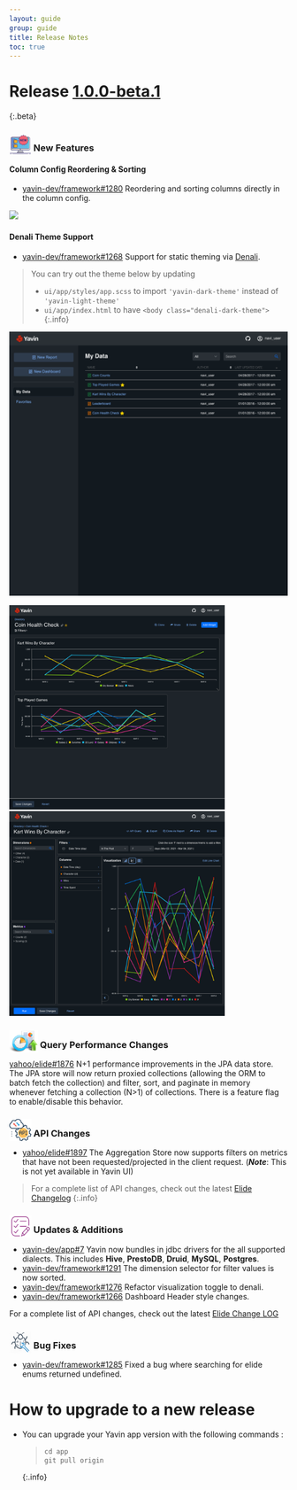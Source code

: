 ```yaml
---
layout: guide
group: guide
title: Release Notes
toc: true
---
```


# Release [1.0.0-beta.1](https://github.com/yavin-dev/app/releases/tag/v1.0.0-beta.1)
{:.beta}

### <img src="/assets/images/Release_new_feature_icon.png" alt="New feature logo" style="height: 40px; margin-bottom: -8px"> New Features
#### Column Config Reordering & Sorting

- [yavin-dev/framework#1280](https://github.com/yavin-dev/framework/pull/1280) Reordering and sorting columns directly in the column config.

<img src="/assets/images/Release_demo_reordering_sorting.gif">

#### Denali Theme Support

- [yavin-dev/framework#1268](https://github.com/yavin-dev/framework/pull/1268) Support for static theming via [Denali](http://denali.design).

> You can try out the theme below by updating
> - `ui/app/styles/app.scss` to import `'yavin-dark-theme'` instead of `'yavin-light-theme'`
> - `ui/app/index.html` to have `<body class="denali-dark-theme">`
{:.info}

<img src="/assets/images/Release_denali_theme1.png" width="783px">

<img src="/assets/images/Release_denali_theme2.png" width="390px"> <img src="/assets/images/Release_denali_theme3.png" width="390px">


### <img src="/assets/images/Release_query_performance_icon.png" alt="Query performance logo" style="height: 40px; margin-bottom: -8px"> Query Performance Changes

[yahoo/elide#1876](https://github.com/yahoo/elide/pull/1876) N+1 performance improvements in the JPA data store.  The JPA store will now return proxied collections (allowing the ORM to batch fetch the collection) and filter, sort, and paginate in memory whenever fetching a collection (N>1) of collections.  There is a feature flag to enable/disable this behavior.


### <img src="/assets/images/Release_api_icon.png" alt="API Changes logo" style="height: 40px; margin-bottom: -8px"> API Changes

 - [yahoo/elide#1897](https://github.com/yahoo/elide/pull/1897) The Aggregation Store now supports filters on metrics that have not been requested/projected in the client request. (***Note***: This is not yet available in Yavin UI)

> For a complete list of API changes, check out the latest [Elide Changelog](https://github.com/yahoo/elide/blob/7a11ee300605ed0130d89a036ed221d49f1b1d9c/changelog.md#500-pr32)
{:.info}

### <img src="/assets/images/Release_updates_icon.png" alt="updates logo" style="height: 40px; margin-bottom: -8px"> Updates & Additions

- [yavin-dev/app#7](https://github.com/yavin-dev/app/pull/7) Yavin now bundles in jdbc drivers for the all supported dialects. This includes **Hive**, **PrestoDB**, **Druid**, **MySQL**, **Postgres**.
- [yavin-dev/framework#1291](https://github.com/yavin-dev/framework/pull/1291) The dimension selector for filter values is now sorted.
- [yavin-dev/framework#1276](https://github.com/yavin-dev/framework/pull/1276) Refactor visualization toggle to denali.
- [yavin-dev/framework#1266](https://github.com/yavin-dev/framework/pull/1266) Dashboard Header style changes.

For a complete list of API changes, check out the latest [Elide Change LOG](https://github.com/yahoo/elide/blob/master/changelog.md)

### <img src="/assets/images/Release_bug_icon.png" alt="bug fixes logo" style="height: 40px; margin-bottom: -8px"> Bug Fixes

- [yavin-dev/framework#1285](https://github.com/yavin-dev/framework/pull/1285) Fixed a bug where searching for elide enums returned undefined.


# How to upgrade to a new release

- You can upgrade your Yavin app version with the following commands :
  > ```shell
  > cd app
  > git pull origin
  > ```
  {:.info}
